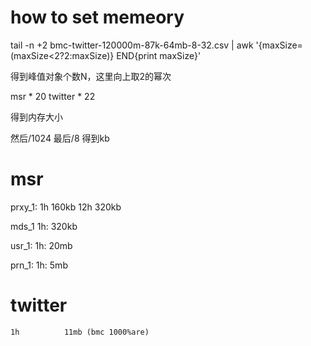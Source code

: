 # how to set memeory
tail -n +2 bmc-twitter-120000m-87k-64mb-8-32.csv  | awk  '{maxSize=(maxSize<$2?$2:maxSize)} END{print maxSize}'

得到峰值对象个数N，这里向上取2的幂次

msr * 20
twitter * 22

得到内存大小

然后/1024
最后/8
得到kb

# msr
prxy_1:
    1h          160kb
    12h         320kb

mds_1
    1h:         320kb

usr_1:
    1h:         20mb

prn_1:
    1h:         5mb    

# twitter
    1h          11mb (bmc 1000%are)
    

